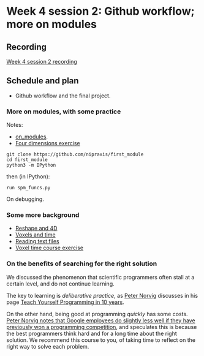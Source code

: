 # Week 4 session 2: Github workflow; more on modules

## Recording

[Week 4 session 2 recording](https://numfocus-org.zoom.us/rec/share/konU2x4UxxWKaIp5vSsf35xFPoEn0Pay8qhFSd-VbDMyE-z-jlVVrpv6oZhDzKw.uUltJwqOxFKlhFnP)

## Schedule and plan

* Github workflow and the final project.

### More on modules, with some practice

Notes:

* [on_modules](https://textbook.nipraxis.org/on_modules).
* [Four dimensions
  exercise](https://mybinder.org/v2/gh/nipraxis/summer-2023/main?urlpath=tree/four_dimensions/four_dimensions.ipynb)

```
git clone https://github.com/nipraxis/first_module
cd first_module
python3 -m IPython
```

then (in IPython):

```
run spm_funcs.py
```

On debugging.

### Some more background

* [Reshape and 4D](https://textbook.nipraxis.org/reshape_and_4d)
* [Voxels and time](https://textbook.nipraxis.org/voxels_by_time)
* [Reading text files](https://textbook.nipraxis.org/reading_text)
* [Voxel time course
  exercise](https://mybinder.org/v2/gh/nipraxis/summer-2023/main?urlpath=tree/first_activation_exercise/first_activation.ipynb)

### On the benefits of searching for the right solution

We discussed the phenomenon that scientific programmers often stall at
a certain level, and do not continue learning.

The key to learning is *deliberative practice*, as [Peter
Norvig](https://en.wikipedia.org/wiki/Peter_Norvig) discusses in his page
[Teach Yourself Programming in 10 years](https://www.norvig.com/21-days.html).

On the other hand, being good at programming *quickly* has some costs. [Peter
Norvig notes that Google employees do slightly less well if they have
previously won a programming
competition](https://www.youtube.com/watch?v=DdmyUZCl75s), and speculates this
is because the best programmers think hard and for a long time about the right
solution.  We recommend this course to you, of taking time to reflect on the
right way to solve each problem.
